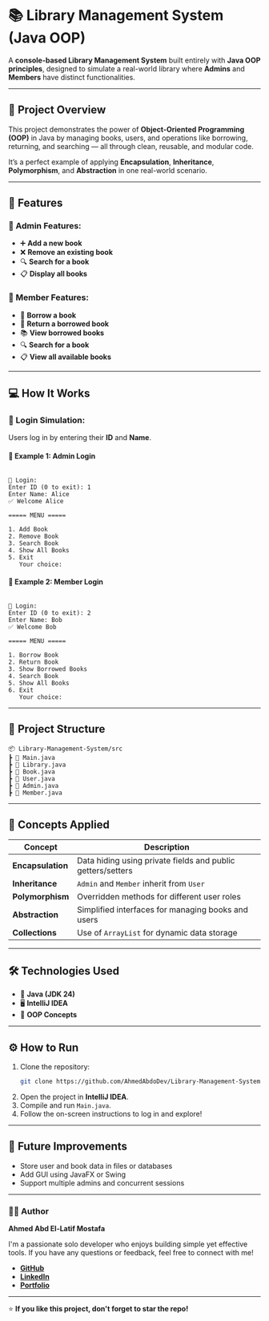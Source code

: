 
# 📚 Library Management System (Java OOP)

A **console-based Library Management System** built entirely with **Java OOP principles**, designed to simulate a real-world library where **Admins** and **Members** have distinct functionalities.

---

## 🚀 Project Overview

This project demonstrates the power of **Object-Oriented Programming (OOP)** in Java by managing books, users, and operations like borrowing, returning, and searching — all through clean, reusable, and modular code.

It’s a perfect example of applying **Encapsulation**, **Inheritance**, **Polymorphism**, and **Abstraction** in one real-world scenario.

---

## 🧩 Features

### 👑 Admin Features:
- ➕ **Add a new book**
- ❌ **Remove an existing book**
- 🔍 **Search for a book**
- 📋 **Display all books**

### 👤 Member Features:
- 📖 **Borrow a book**
- 🔁 **Return a borrowed book**
- 📚 **View borrowed books**
- 🔍 **Search for a book**
- 📋 **View all available books**

---

## 💻 How It Works

### 🔑 Login Simulation:
Users log in by entering their **ID** and **Name**.

#### 🧭 Example 1: Admin Login
```

🔑 Login:
Enter ID (0 to exit): 1
Enter Name: Alice
✅ Welcome Alice

===== MENU =====

1. Add Book
2. Remove Book
3. Search Book
4. Show All Books
5. Exit
   Your choice:

```

#### 🧭 Example 2: Member Login
```

🔑 Login:
Enter ID (0 to exit): 2
Enter Name: Bob
✅ Welcome Bob

===== MENU =====

1. Borrow Book
2. Return Book
3. Show Borrowed Books
4. Search Book
5. Show All Books
6. Exit
   Your choice:

```

---

## 🧱 Project Structure

```
📦 Library-Management-System/src
┣ 📜 Main.java
┣ 📜 Library.java
┣ 📜 Book.java
┣ 📜 User.java
┣ 📜 Admin.java
┣ 📜 Member.java
````

---

## 🧠 Concepts Applied

| Concept | Description |
|----------|--------------|
| **Encapsulation** | Data hiding using private fields and public getters/setters |
| **Inheritance** | `Admin` and `Member` inherit from `User` |
| **Polymorphism** | Overridden methods for different user roles |
| **Abstraction** | Simplified interfaces for managing books and users |
| **Collections** | Use of `ArrayList` for dynamic data storage |

---

## 🛠️ Technologies Used
- 🧩 **Java (JDK 24)**
- 🖥️ **IntelliJ IDEA**
- 🧠 **OOP Concepts**

---

## ⚙️ How to Run

1. Clone the repository:
   ```bash
   git clone https://github.com/AhmedAbdoDev/Library-Management-System.git
   ```
2. Open the project in **IntelliJ IDEA**.
3. Compile and run `Main.java`.
4. Follow the on-screen instructions to log in and explore!

---

## 🌟 Future Improvements

* Store user and book data in files or databases
* Add GUI using JavaFX or Swing
* Support multiple admins and concurrent sessions

---

### 👨‍💻 Author

**Ahmed Abd El-Latif Mostafa**

I'm a passionate solo developer who enjoys building simple yet effective tools. If you have any questions or feedback, feel free to connect with me!

* [**GitHub**](https://github.com/AhmedAbdoDev)
* [**LinkedIn**](https://www.linkedin.com/in/3bkrenodev)
* [**Portfolio**](https://ahmedabdodev.github.io/Portfolio)

---

⭐ **If you like this project, don't forget to star the repo!**

